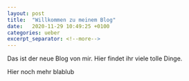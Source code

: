 ```yaml
---
layout: post
title:  "Willkommen zu meinem Blog"
date:   2020-11-29 10:49:25 +0100
categories: ueber
excerpt_separator: <!--more-->
---
```


Das ist der neue Blog von mir.
Hier findet ihr viele tolle Dinge.

<!--more-->

Hier noch mehr
blablub
